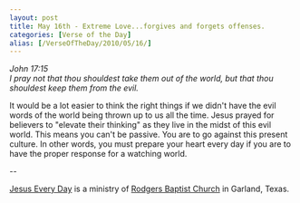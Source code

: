 ```yaml
---
layout: post
title: May 16th - Extreme Love...forgives and forgets offenses.
categories: [Verse of the Day]
alias: [/VerseOfTheDay/2010/05/16/]
---
```


_John 17:15  
I pray not that thou shouldest take them out of the world, but that
thou shouldest keep them from the evil._

It would be a lot easier to think the right things if we didn't
have the evil words of the world being thrown up to us all the time.
Jesus prayed for believers to "elevate their thinking" as they live
in the midst of this evil world. This means you can't be passive. You
are to go against this present culture. In other words, you must
prepare your heart every day if you are to have the proper response
for a watching world.

 --

<a href=http://jesuseveryday.net>Jesus Every Day</a> is a ministry of <a href=http://rodgersbaptist.net>Rodgers Baptist Church</a> in Garland, Texas.
